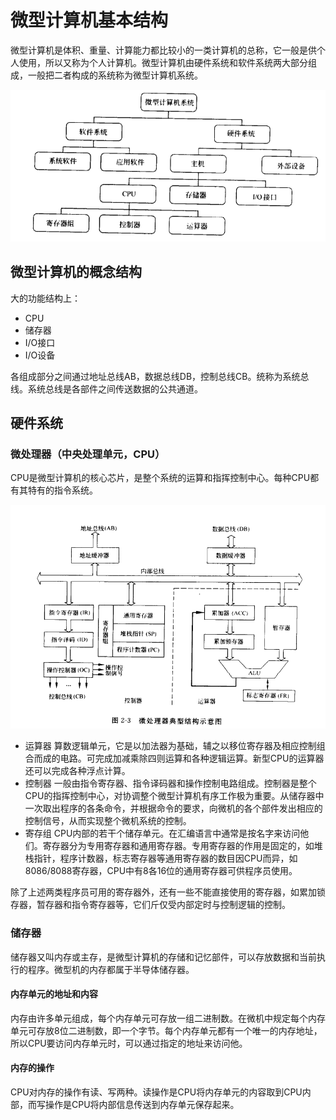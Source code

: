  # 微型计算机基本结构

微型计算机是体积、重量、计算能力都比较小的一类计算机的总称，它一般是供个人使用，所以又称为个人计算机。微型计算机由硬件系统和软件系统两大部分组成，一般把二者构成的系统称为微型计算机系统。

![image-20230214151135038](imgs/image-20230214151135038.png)

## 微型计算机的概念结构

大的功能结构上：

*   CPU
*   储存器
*   I/O接口
*   I/O设备

各组成部分之间通过地址总线AB，数据总线DB，控制总线CB。统称为系统总线。系统总线是各部件之间传送数据的公共通道。

## 硬件系统

### 微处理器（中央处理单元，CPU）
CPU是微型计算机的核心芯片，是整个系统的运算和指挥控制中心。每种CPU都有其特有的指令系统。

![image-20230214152358729](imgs/image-20230214152358729.png)

*   运算器 算数逻辑单元，它是以加法器为基础，辅之以移位寄存器及相应控制组合而成的电路。可完成加减乘除四则运算和各种逻辑运算。新型CPU的运算器还可以完成各种浮点计算。
*   控制器 一般由指令寄存器、指令译码器和操作控制电路组成。控制器是整个CPU的指挥控制中心，对协调整个微型计算机有序工作极为重要。从储存器中一次取出程序的各条命令，并根据命令的要求，向微机的各个部件发出相应的控制信号，从而实现整个微机系统的控制。
*   寄存组 CPU内部的若干个储存单元。在汇编语言中通常是按名字来访问他们。寄存器分为专用寄存器和通用寄存器。专用寄存器的作用是固定的，如堆栈指针，程序计数器，标志寄存器等通用寄存器的数目因CPU而异，如8086/8088寄存器，CPU中有8各16位的通用寄存器可供程序员使用。

除了上述两类程序员可用的寄存器外，还有一些不能直接使用的寄存器，如累加锁存器，暂存器和指令寄存器等，它们斤仅受内部定时与控制逻辑的控制。

### 储存器

储存器又叫内存或主存，是微型计算机的存储和记忆部件，可以存放数据和当前执行的程序。微型机的内存都属于半导体储存器。

#### 内存单元的地址和内容

内存由许多单元组成，每个内存单元可存放一组二进制数。在微机中规定每个内存单元可存放8位二进制数，即一个字节。每个内存单元都有一个唯一的内存地址，所以CPU要访问内存单元时，可以通过指定的地址来访问他。

#### 内存的操作

CPU对内存的操作有读、写两种。读操作是CPU将内存单元的内容取到CPU内部，而写操作是CPU将内部信息传送到内存单元保存起来。























